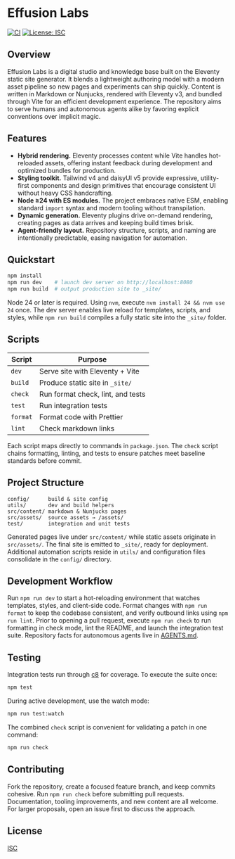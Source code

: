 # Effusion Labs

[![CI](https://github.com/OWNER/REPO/actions/workflows/deploy.yml/badge.svg)](https://github.com/OWNER/REPO/actions/workflows/deploy.yml)
[![License: ISC](https://img.shields.io/badge/License-ISC-blue.svg)](LICENSE)

## Overview

Effusion Labs is a digital studio and knowledge base built on the Eleventy static site generator. It blends a
lightweight authoring model with a modern asset pipeline so new pages and experiments can ship quickly. Content is
written in Markdown or Nunjucks, rendered with Eleventy v3, and bundled through Vite for an efficient development
experience. The repository aims to serve humans and autonomous agents alike by favoring explicit conventions over
implicit magic.

## Features

- **Hybrid rendering.** Eleventy processes content while Vite handles hot-reloaded assets, offering instant feedback
  during development and optimized bundles for production.
- **Styling toolkit.** Tailwind v4 and daisyUI v5 provide expressive, utility-first components and design primitives
  that encourage consistent UI without heavy CSS handcrafting.
- **Node ≥24 with ES modules.** The project embraces native ESM, enabling standard `import` syntax and modern
  tooling without transpilation.
- **Dynamic generation.** Eleventy plugins drive on-demand rendering, creating pages as data arrives and keeping build
  times brisk.
- **Agent-friendly layout.** Repository structure, scripts, and naming are intentionally predictable, easing navigation
  for automation.

## Quickstart

```bash
npm install
npm run dev    # launch dev server on http://localhost:8080
npm run build  # output production site to _site/
```

Node 24 or later is required. Using `nvm`, execute `nvm install 24 && nvm use 24` once. The dev server enables live
reload for templates, scripts, and styles, while `npm run build` compiles a fully static site into the `_site/` folder.

## Scripts

| Script   | Purpose                           |
| -------- | --------------------------------- |
| `dev`    | Serve site with Eleventy + Vite   |
| `build`  | Produce static site in `_site/`   |
| `check`  | Run format check, lint, and tests |
| `test`   | Run integration tests             |
| `format` | Format code with Prettier         |
| `lint`   | Check markdown links              |

Each script maps directly to commands in `package.json`. The `check` script chains formatting, linting, and tests to
ensure patches meet baseline standards before commit.

## Project Structure

```
config/      build & site config
utils/       dev and build helpers
src/content/ markdown & Nunjucks pages
src/assets/  source assets → /assets/
test/        integration and unit tests
```

Generated pages live under `src/content/` while static assets originate in `src/assets/`. The final site is emitted to
`_site/`, ready for deployment. Additional automation scripts reside in `utils/` and configuration files consolidate in
the `config/` directory.

## Development Workflow

Run `npm run dev` to start a hot-reloading environment that watches templates, styles, and client-side code. Format
changes with `npm run format` to keep the codebase consistent, and verify outbound links using `npm run lint`. Prior to
opening a pull request, execute `npm run check` to run formatting in check mode, lint the README, and launch the
integration test suite. Repository facts for autonomous agents live in [AGENTS.md](AGENTS.md).

## Testing

Integration tests run through [c8](https://github.com/bcoe/c8) for coverage. To execute the suite once:

```bash
npm test
```

During active development, use the watch mode:

```bash
npm run test:watch
```

The combined `check` script is convenient for validating a patch in one command:

```bash
npm run check
```

## Contributing

Fork the repository, create a focused feature branch, and keep commits cohesive. Run `npm run check` before submitting
pull requests. Documentation, tooling improvements, and new content are all welcome. For larger proposals, open an issue
first to discuss the approach.

## License

[ISC](LICENSE)
